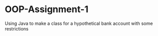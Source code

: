 # OOP-Assignment-1
Using Java to make a class for a hypothetical bank account with some restrictions
